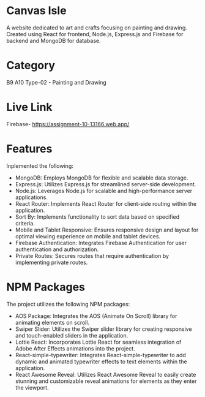 # Canvas Isle
A website dedicated to art and crafts focusing on painting and drawing. Created using React for frontend, Node.js, Express.js and Firebase for backend and MongoDB for database.

# Category
B9 A10 Type-02 - Painting and Drawing

# Live Link
Firebase- https://assignment-10-13166.web.app/

# Features
Inplemented the following:
-  MongoDB: Employs MongoDB for flexible and scalable data storage.
-  Express.js: Utilizes Express.js for streamlined server-side development.
-  Node.js: Leverages Node.js for scalable and high-performance server applications.
-  React Router: Implements React Router for client-side routing within the application.
-  Sort By: Implements functionality to sort data based on specified criteria.
-  Mobile and Tablet Responsive: Ensures responsive design and layout for optimal viewing experience on mobile and tablet devices.
-  Firebase Authentication: Integrates Firebase Authentication for user authentication and authorization.
-  Private Routes: Secures routes that require authentication by implementing private routes.

 
# NPM Packages
The project utilizes the following NPM packages:
-  AOS Package: Integrates the AOS (Animate On Scroll) library for animating elements on scroll.
-  Swiper Slider: Utilizes the Swiper slider library for creating responsive and touch-enabled sliders in the application.
-  Lottie React: Incorporates Lottie React for seamless integration of Adobe After Effects animations into the project.
-  React-simple-typewriter: Integrates React-simple-typewriter to add dynamic and animated typewriter effects to text elements within the application.
-  React Awesome Reveal: Utilizes React Awesome Reveal to easily create stunning and customizable reveal animations for elements as they enter the viewport.
